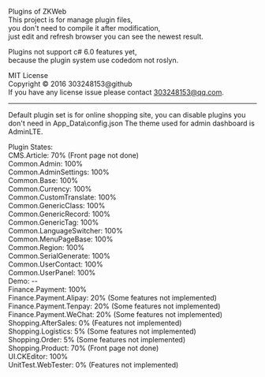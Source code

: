 Plugins of ZKWeb<br />
This project is for manage plugin files,<br />
you don't need to compile it after modification,<br />
just edit and refresh browser you can see the newest result.<br />

Plugins not support c# 6.0 features yet,<br />
because the plugin system use codedom not roslyn.

MIT License<br />
Copyright © 2016 303248153@github<br />
If you have any license issue please contact 303248153@qq.com.

--------------------------------------------------------------------

Default plugin set is for online shopping site, you can disable plugins you don't need in App_Data\config.json
The theme used for admin dashboard is AdminLTE.

Plugin States:<br/>
CMS.Article: 70% (Front page not done)<br/>
Common.Admin: 100%<br/>
Common.AdminSettings: 100%<br/>
Common.Base: 100%<br/>
Common.Currency: 100%<br/>
Common.CustomTranslate: 100%<br/>
Common.GenericClass: 100%<br/>
Common.GenericRecord: 100%<br/>
Common.GenericTag: 100%<br/>
Common.LanguageSwitcher: 100%<br/>
Common.MenuPageBase: 100%<br/>
Common.Region: 100%<br/>
Common.SerialGenerate: 100%<br/>
Common.UserContact: 100%<br/>
Common.UserPanel: 100%<br/>
Demo: --<br/>
Finance.Payment: 100%<br/>
Finance.Payment.Alipay: 20% (Some features not implemented)<br/>
Finance.Payment.Tenpay: 20% (Some features not implemented)<br/>
Finance.Payment.WeChat: 20% (Some features not implemented)<br/>
Shopping.AfterSales: 0% (Features not implemented)<br/>
Shopping.Logistics: 5% (Some features not implemented)<br/>
Shopping.Order: 5% (Some features not implemented)<br/>
Shopping.Product: 70% (Front page not done)<br/>
UI.CKEditor: 100%<br/>
UnitTest.WebTester: 0% (Features not implemented)<br/>
